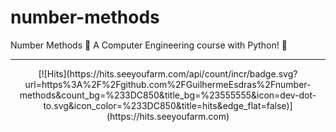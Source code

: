 # number-methods
Number Methods :1234: A Computer Engineering course with Python! :snake: 

---

<p align="center">
  [![Hits](https://hits.seeyoufarm.com/api/count/incr/badge.svg?url=https%3A%2F%2Fgithub.com%2FGuilhermeEsdras%2Fnumber-methods&count_bg=%233DC850&title_bg=%23555555&icon=dev-dot-to.svg&icon_color=%233DC850&title=hits&edge_flat=false)](https://hits.seeyoufarm.com)
</p>